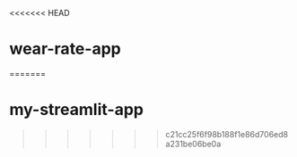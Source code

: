 <<<<<<< HEAD
# wear-rate-app
=======
# my-streamlit-app
>>>>>>> c21cc25f6f98b188f1e86d706ed8a231be06be0a
